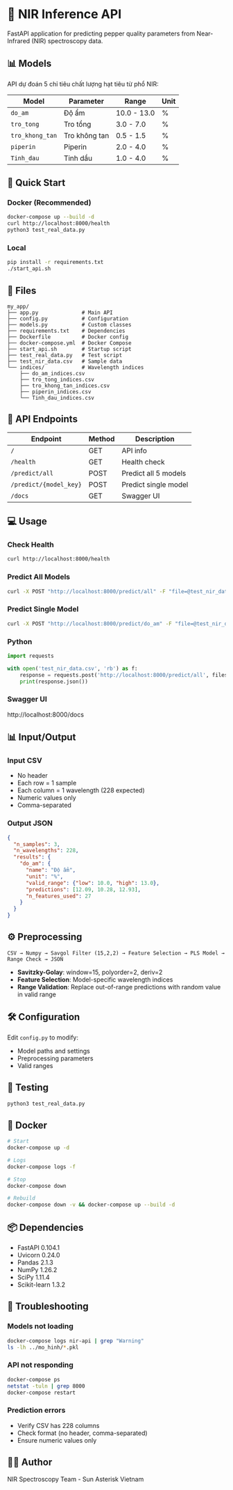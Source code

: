 # 🔬 NIR Inference API

FastAPI application for predicting pepper quality parameters from Near-Infrared (NIR) spectroscopy data.

## 📊 Models

API dự đoán 5 chỉ tiêu chất lượng hạt tiêu từ phổ NIR:

| Model | Parameter | Range | Unit |
|-------|-----------|-------|------|
| `do_am` | Độ ẩm | 10.0 - 13.0 | % |
| `tro_tong` | Tro tổng | 3.0 - 7.0 | % |
| `tro_khong_tan` | Tro không tan | 0.5 - 1.5 | % |
| `piperin` | Piperin | 2.0 - 4.0 | % |
| `Tinh_dau` | Tinh dầu | 1.0 - 4.0 | % |

## 🚀 Quick Start

### Docker (Recommended)
```bash
docker-compose up --build -d
curl http://localhost:8000/health
python3 test_real_data.py
```

### Local
```bash
pip install -r requirements.txt
./start_api.sh
```

## 📁 Files

```
my_app/
├── app.py              # Main API
├── config.py           # Configuration  
├── models.py           # Custom classes
├── requirements.txt    # Dependencies
├── Dockerfile          # Docker config
├── docker-compose.yml  # Docker Compose
├── start_api.sh        # Startup script
├── test_real_data.py   # Test script
├── test_nir_data.csv   # Sample data
└── indices/            # Wavelength indices
    ├── do_am_indices.csv
    ├── tro_tong_indices.csv
    ├── tro_khong_tan_indices.csv
    ├── piperin_indices.csv
    └── Tinh_dau_indices.csv
```

## 🔌 API Endpoints

| Endpoint | Method | Description |
|----------|--------|-------------|
| `/` | GET | API info |
| `/health` | GET | Health check |
| `/predict/all` | POST | Predict all 5 models |
| `/predict/{model_key}` | POST | Predict single model |
| `/docs` | GET | Swagger UI |

## 💻 Usage

### Check Health
```bash
curl http://localhost:8000/health
```

### Predict All Models
```bash
curl -X POST "http://localhost:8000/predict/all" -F "file=@test_nir_data.csv"
```

### Predict Single Model
```bash
curl -X POST "http://localhost:8000/predict/do_am" -F "file=@test_nir_data.csv"
```

### Python
```python
import requests

with open('test_nir_data.csv', 'rb') as f:
    response = requests.post('http://localhost:8000/predict/all', files={'file': f})
    print(response.json())
```

### Swagger UI
http://localhost:8000/docs

## 📊 Input/Output

### Input CSV
- No header
- Each row = 1 sample
- Each column = 1 wavelength (228 expected)
- Numeric values only
- Comma-separated

### Output JSON
```json
{
  "n_samples": 3,
  "n_wavelengths": 228,
  "results": {
    "do_am": {
      "name": "Độ ẩm",
      "unit": "%",
      "valid_range": {"low": 10.0, "high": 13.0},
      "predictions": [12.09, 10.28, 12.93],
      "n_features_used": 27
    }
  }
}
```

## ⚙️ Preprocessing

```
CSV → Numpy → Savgol Filter (15,2,2) → Feature Selection → PLS Model → Range Check → JSON
```

- **Savitzky-Golay**: window=15, polyorder=2, deriv=2
- **Feature Selection**: Model-specific wavelength indices
- **Range Validation**: Replace out-of-range predictions with random value in valid range

## 🛠️ Configuration

Edit `config.py` to modify:
- Model paths and settings
- Preprocessing parameters
- Valid ranges

## 🧪 Testing

```bash
python3 test_real_data.py
```

## 🐳 Docker

```bash
# Start
docker-compose up -d

# Logs
docker-compose logs -f

# Stop
docker-compose down

# Rebuild
docker-compose down -v && docker-compose up --build -d
```

## 📦 Dependencies

- FastAPI 0.104.1
- Uvicorn 0.24.0
- Pandas 2.1.3
- NumPy 1.26.2
- SciPy 1.11.4
- Scikit-learn 1.3.2

## 🔧 Troubleshooting

### Models not loading
```bash
docker-compose logs nir-api | grep "Warning"
ls -lh ../mo_hinh/*.pkl
```

### API not responding
```bash
docker-compose ps
netstat -tuln | grep 8000
docker-compose restart
```

### Prediction errors
- Verify CSV has 228 columns
- Check format (no header, comma-separated)
- Ensure numeric values only

## 👨‍💻 Author

NIR Spectroscopy Team - Sun Asterisk Vietnam
